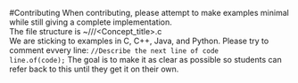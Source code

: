 #Contributing
When contributing, please attempt to make examples minimal while still giving a complete implementation.  
The file structure is ~/<Weekly Subject>/<Language>/<Concept_title>.c  
We are sticking to examples in C, C++, Java, and Python. Please try to comment evvery line:
<code>//Describe the next line of code
line.of(code);</code>
The goal is to make it as clear as possible so students can refer back to this until they get it on their own.
